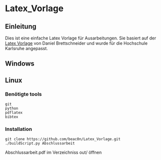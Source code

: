 # Latex_Vorlage

## Einleitung


Dies ist eine einfache Latex Vorlage für Ausarbeitungen.
Sie basiert auf der
[Latex Vorlage](http://www.daniel-brettschneider.de/allgemein/latex-vorlage-fur-hausarbeiten-oder-abschlussarbeiten)
von Daniel Brettschneider und wurde für die Hochschule Karlsruhe angepasst.

## Windows

## Linux

### Benötigte tools

	git
	python
	pdflatex
	bibtex

### Installation

    git clone https://github.com/beac0n/Latex_Vorlage.git
    ./buildScript.py Abschlussarbeit

Abschlussarbeit.pdf im Verzeichniss out/ öffnen